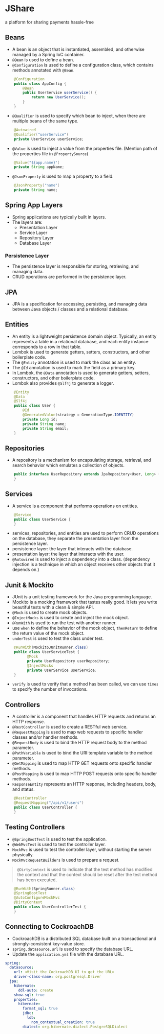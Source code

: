 # JShare
a platform for sharing payments hassle-free


## Beans
- A bean is an object that is instantiated, assembled, and otherwise managed by a Spring IoC container.
- `@Bean` is used to define a bean.
- `@Configuration` is used to define a configuration class, which contains methods annotated with `@Bean`.
```java
    @Configuration
    public class AppConfig {
        @Bean
        public UserService userService() {
            return new UserService();
        }
    }
```
- `@Qualifier` is used to specify which bean to inject, when there are multiple beans of the same type.
```java
    @Autowired
    @Qualifier("userService")
    private UserService userService;
```
- `@Value` is used to inject a value from the properties file. (Mention path of the properties file in `@PropertySource`)
```java
    @Value("${app.name}")
    private String appName;
```
- `@JsonProperty` is used to map a property to a field.
```java
    @JsonProperty("name")
    private String name;
```
        
## Spring App Layers
- Spring applications are typically built in layers.
- The layers are:
  - Presentation Layer
  - Service Layer
  - Repository Layer
  - Database Layer
### Persistence Layer
- The persistence layer is responsible for storing, retrieving, and managing data.
- CRUD operations are performed in the persistence layer.



## JPA
- JPA is a specification for accessing, persisting, and managing data between Java objects / classes and a relational database.
## Entities
- An entity is a lightweight persistence domain object. Typically, an entity represents a table in a relational database, and each entity instance corresponds to a row in that table.
- Lombok is used to generate getters, setters, constructors, and other boilerplate code.
- The `@Entity` annotation is used to mark the class as an entity.
- The `@Id` annotation is used to mark the field as a primary key.
- In Lombok, the `@Data` annotation is used to generate getters, setters, constructors, and other boilerplate code.
- Lombok also provides `@Slf4j` to generate a logger.
```java
    @Entity
    @Data
    @Slf4j
    public class User {
        @Id
        @GeneratedValue(strategy = GenerationType.IDENTITY)
        private Long id;
        private String name;
        private String email;
    }
```

## Repositories
- A repository is a mechanism for encapsulating storage, retrieval, and search behavior which emulates a collection of objects.
```java
    public interface UserRepository extends JpaRepository<User, Long> {
    }
```
  
## Services
- A service is a component that performs operations on entities.
```java
    @Service
    public class UserService {
    }
```

- services, repositories, and entities are used to perform CRUD operations on the database, they separate the presentation layer from the persistence layer.
- persistence layer: the layer that interacts with the database.
- presentation layer: the layer that interacts with the user.
- `@Autowired` is used to inject a dependency into a class. (dependency injection is a technique in which an object receives other objects that it depends on.)

## Junit & Mockito
- JUnit is a unit testing framework for the Java programming language.
- Mockito is a mocking framework that tastes really good. It lets you write beautiful tests with a clean & simple API.
- `@Mock` is used to create mock objects.
- `@InjectMocks` is used to create and inject the mock object.
- `@RunWith` is used to run the test with another runner.
- use `when` to define the behavior of the mock object, `thenReturn` to define the return value of the mock object.
- `underTest` is used to test the class under test.
```java
    @RunWith(MockitoJUnitRunner.class)
    public class UserServiceTest {
          @Mock
          private UserRepository userRepository;
          @InjectMocks
          private UserService userService;
    } 
   ```
- `verify` is used to verify that a method has been called, we can use `times` to specify the number of invocations.

## Controllers
- A controller is a component that handles HTTP requests and returns an HTTP response.
- `@RestController` is used to create a RESTful web service.
- `@RequestMapping` is used to map web requests to specific handler classes and/or handler methods.
- `@RequestBody` is used to bind the HTTP request body to the method parameter.
- `@PathVariable` is used to bind the URI template variable to the method parameter.
- `@GetMapping` is used to map HTTP GET requests onto specific handler methods.
- `@PostMapping` is used to map HTTP POST requests onto specific handler methods.
- `ResponseEntity` represents an HTTP response, including headers, body, and status.
```java
    @RestController
    @RequestMapping("/api/v1/users")
    public class UserController {
    }
```

## Testing Controllers
- `@SpringBootTest` is used to test the application.
- `@WebMvcTest` is used to test the controller layer.
- `MockMvc` is used to test the controller layer, without starting the server physically.
- `MockMvcRequestBuilders` is used to prepare a request.

> `@DirtyContext` is used to indicate that the test method has modified the context and that the context should be reset after the test method has been executed.

```java
    @RunWith(SpringRunner.class)
    @SpringBootTest
    @AutoConfigureMockMvc
    @DirtyContext
    public class UserControllerTest {
    }
```

## Connecting to CockroachDB
- CockroachDB is a distributed SQL database built on a transactional and strongly-consistent key-value store.
- `spring.datasource.url` is used to specify the database URL.
- Update the `application.yml` file with the database URL.
```yaml
spring:
  datasource:
    url: <Visit the CockroachDB UI to get the URL>
    driver-class-name: org.postgresql.Driver
  jpa:
    hibernate:
      ddl-auto: create
    show-sql: true
    properties:
      hibernate:
        format_sql: true
        jdbc:
          lob:
            non_contextual_creation: true
        dialect: org.hibernate.dialect.PostgreSQLDialect
```